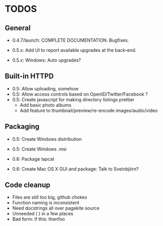 # TODOS #

## General ##

   * 0.4.7/launch: COMPLETE DOCUMENTATION. Bugfixes.

   * 0.5.x: Add UI to report available upgrades at the back-end.
   * 0.5.x: Windows: Auto upgrades?


## Built-in HTTPD ##

   * 0.5: Allow uploading, somehow
   * 0.5: Allow access controls based on OpenID/Twitter/Facebook ?
   * 0.5: Create javascript for making directory listings prettier
     * Add basic photo albums
     * Add feature to thumbnail/preview/re-encode images/audio/video


## Packaging ##

   * 0.5: Create Windows distribution
   * 0.5: Create Windows .msi

   * 0.6: Package lapcat
   * 0.6: Create Mac OS X GUI and package: Talk to Sveinbjörn?


## Code cleanup ##

   * Files are still too big, github chokes
   * Function naming is inconsistent
   * Need docstrings all over pagekite source
   * Unneeded ( ) in a few places
   * Bad form: if this: thenfoo

